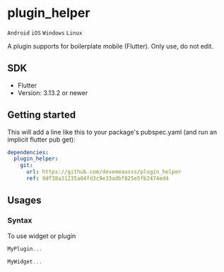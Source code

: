 # plugin_helper
`Android` `iOS` `Windows` `Linux`

A plugin supports for boilerplate mobile (Flutter). Only use, do not edit.

## SDK
 - Flutter
 - Version: 3.13.2 or newer
 
## Getting started
This will add a line like this to your package's pubspec.yaml (and run an implicit flutter pub get):
```yaml
dependencies:
  plugin_helper:
    git:
      url: https://github.com/devemeausss/plugin_helper
      ref: 9df38a31235a04fd3c9e33adbf825e5fb2474ed4
```

## Usages

### Syntax
To use widget or plugin 
```dart
MyPlugin...

MyWidget...
```